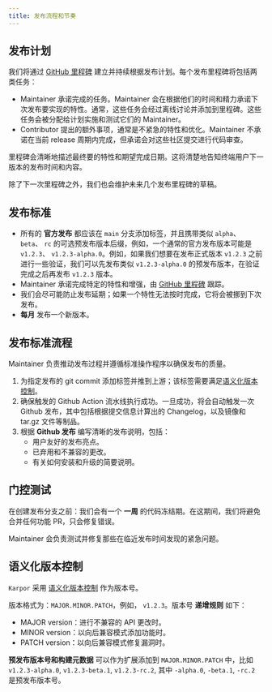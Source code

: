 ```yaml
---
title: 发布流程和节奏
---
```

## 发布计划

我们将通过 [GitHub 里程碑](https://github.com/KusionStack/karpor/milestones) 建立并持续根据发布计划。每个发布里程碑将包括两类任务：

- Maintainer 承诺完成的任务。Maintainer 会在根据他们的时间和精力承诺下次发布要实现的特性。通常，这些任务会经过离线讨论并添加到里程碑。这些任务会被分配给计划实施和测试它们的 Maintainer。
- Contributor 提出的额外事项，通常是不紧急的特性和优化。Maintainer 不承诺在当前 release 周期内完成，但承诺会对这些社区提交进行代码审查。

里程碑会清晰地描述最终要的特性和期望完成日期。这将清楚地告知终端用户下一版本的发布时间和内容。

除了下一次里程碑之外，我们也会维护未来几个发布里程碑的草稿。

## 发布标准

- 所有的 **官方发布** 都应该在 `main` 分支添加标签，并且携带类似 `alpha`、 `beta`、 `rc` 的可选预发布版本后缀，例如，一个通常的官方发布版本可能是 `v1.2.3`、 `v1.2.3-alpha.0`。例如，如果我们想要在发布正式版本 `v1.2.3` 之前进行一些验证，我们可以先发布类似 `v1.2.3-alpha.0` 的预发布版本，在验证完成之后再发布 `v1.2.3` 版本。
- Maintainer 承诺完成特定的特性和增强，由 [GitHub 里程碑](https://github.com/KusionStack/karpor/milestones) 跟踪。
- 我们会尽可能防止发布延期；如果一个特性无法按时完成，它将会被挪到下次发布。
- **每月** 发布一个新版本。

## 发布标准流程

Maintainer 负责推动发布过程并遵循标准操作程序以确保发布的质量。

1. 为指定发布的 git commit 添加标签并推到上游；该标签需要满足[语义化版本控制](#%E8%AF%AD%E4%B9%89%E5%8C%96%E7%89%88%E6%9C%AC%E6%8E%A7%E5%88%B6)。
2. 确保触发的 Github Action 流水线执行成功。一旦成功，将会自动触发一次 Github 发布，其中包括根据提交信息计算出的 Changelog，以及镜像和 tar.gz 文件等制品。
3. 根据 **Github 发布** 编写清晰的发布说明，包括：
   - 用户友好的发布亮点。
   - 已弃用和不兼容的更改。
   - 有关如何安装和升级的简要说明。

## 门控测试

在创建发布分支之前：我们会有一个 **一周** 的代码冻结期。在这期间，我们将避免合并任何功能 PR，只会修复错误。

Maintainer 会负责测试并修复那些在临近发布时间发现的紧急问题。

## 语义化版本控制

`Karpor` 采用 [语义化版本控制](https://semver.org/) 作为版本号。

版本格式为：`MAJOR.MINOR.PATCH`，例如， `v1.2.3`。版本号  **递增规则** 如下：

- MAJOR version：进行不兼容的 API 更改时。
- MINOR version：以向后兼容模式添加功能时。
- PATCH version：以向后兼容模式修复漏洞时。

**预发布版本号和构建元数据** 可以作为扩展添加到 `MAJOR.MINOR.PATCH` 中，比如 `v1.2.3-alpha.0`, `v1.2.3-beta.1`, `v1.2.3-rc.2`, 其中 `-alpha.0`, `-beta.1`, `-rc.2` 是预发布版本号。
